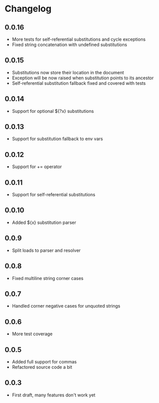 # Changelog
## 0.0.16
- More tests for self-referential substitutions and cycle exceptions
- Fixed string concatenation with undefined substitutions

## 0.0.15
- Substitutions now store their location in the document
- Exception will be now raised when substitution points to its ancestor
- Self-referential substitution fallback fixed and covered with tests

## 0.0.14
- Support for optional ${?x} substitutions

## 0.0.13
- Support for substitution fallback to env vars

## 0.0.12
- Support for += operator

## 0.0.11
- Support for self-referential substitutions

## 0.0.10
- Added ${x} substitution parser 

## 0.0.9
- Split loads to parser and resolver

## 0.0.8
- Fixed multiline string corner cases

## 0.0.7
- Handled corner negative cases for unquoted strings

## 0.0.6
- More test coverage

## 0.0.5
- Added full support for commas
- Refactored source code a bit

## 0.0.3
- First draft, many features don't work yet
